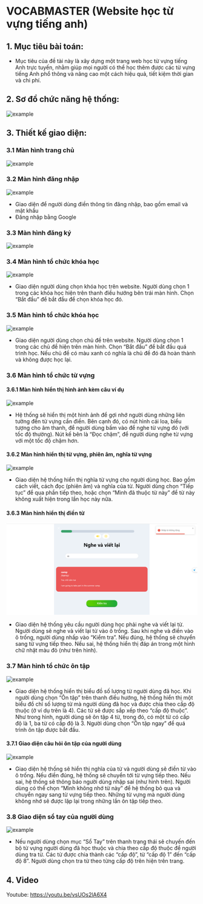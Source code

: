 # VOCABMASTER (Website học từ vựng tiếng anh)

## 1. Mục tiêu bài toán:

- Mục tiêu của đề tài này là xây dựng một trang web học từ vựng tiếng Anh trực tuyến, nhằm giúp mọi người có thể học thêm được các từ vựng tiếng Anh phổ thông và nâng cao một cách hiệu quả, tiết kiệm thời gian và chi phí.

## 2. Sơ đồ chức năng hệ thống:

![example](../web_vocab_master/imgReadme/SoDoHeThong.jpg)

## 3. Thiết kế giao diện:

### 3.1 Màn hình trang chủ

![example](../web_vocab_master/imgReadme/HomePage.png)

### 3.2 Màn hình đăng nhập

![example](../web_vocab_master/imgReadme/login.png)

- Giao diện để người dùng điền thông tin đăng nhập, bao gồm email và mật khẩu
- Đăng nhập bằng Google

### 3.3 Màn hình đăng ký

![example](../web_vocab_master/imgReadme/signup.png)

### 3.4 Màn hình tổ chức khóa học

![example](../web_vocab_master/imgReadme/KhoaHoc.png)

- Giao diện người dùng chọn khóa học trên website. Người dùng chọn 1 trong các khóa học hiện trên thanh điều hướng bên trái màn hình. Chọn “Bắt đầu” để bắt đầu để chọn khóa học đó.

### 3.5 Màn hình tổ chức khóa học

![example](../web_vocab_master/imgReadme/BaiHoc.png)

- Giao diện người dùng chọn chủ đề trên website. Người dùng chọn 1 trong các chủ đề hiện trên màn hình. Chọn “Bắt đầu” để bắt đầu quá trình học. Nếu chủ đề có màu xanh có nghĩa là chủ đề đó đã hoàn thành và không được học lại.

### 3.6 Màn hình tổ chức từ vựng

#### 3.6.1 Màn hình hiển thị hình ảnh kèm câu ví dụ

![example](../web_vocab_master/imgReadme/TuVung1.png)

- Hệ thống sẽ hiển thị một hình ảnh để gợi nhớ người dùng những liên tưởng đến từ vựng cần điền. Bên cạnh đó, có nút hình cái loa, biểu tượng cho âm thanh, để người dùng bấm vào để nghe từ vựng đó (với tốc độ thường). Nút kế bên là “Đọc chậm”, để người dùng nghe từ vựng với một tốc độ chậm hơn.

#### 3.6.2 Màn hình hiển thị từ vựng, phiên âm, nghĩa từ vựng

![example](../web_vocab_master/imgReadme/TuVung2.png)

- Giao diện hệ thống hiển thị nghĩa từ vựng cho người dùng học. Bao gồm cách viết, cách đọc (phiên âm) và nghĩa của từ. Người dùng chọn “Tiếp tục” để qua phần tiếp theo, hoặc chọn “Mình đã thuộc từ này” để từ này không xuất hiện trong lần học này nữa.

#### 3.6.3 Màn hình hiển thị điền từ

![example](./imgReadme/TuVung3.png)

- Giao diện hệ thống yêu cầu người dùng học phải nghe và viết lại từ. Người dùng sẽ nghe và viết lại từ vào ô trống. Sau khi nghe và điền vào ô trống, người dùng nhấp vào “Kiểm tra”. Nếu đúng, hệ thống sẽ chuyển sang từ vựng tiếp theo. Nếu sai, hệ thống hiển thị đáp án trong một hình chữ nhật màu đỏ (như trên hình).

### 3.7 Màn hình tổ chức ôn tập

![example](../web_vocab_master/imgReadme/OnTap.png)

- Giao diện hệ thống hiển thị biểu đồ số lượng từ người dùng đã học. Khi người dùng chọn “Ôn tập” trên thanh điều hướng, hệ thống hiển thị một biểu đồ chỉ số lượng từ mà người dùng đã học và được chia theo cấp độ thuộc (ở ví dụ trên là 4). Các từ sẽ được sắp xếp theo “cấp độ thuộc”. Như trong hình, người dùng sẽ ôn tập 4 từ, trong đó, có một từ có cấp độ là 1, ba từ có cấp độ là 3. Người dùng chọn “Ôn tập ngay” để quá trình ôn tập được bắt đầu.

#### 3.7.1 Giao diện câu hỏi ôn tập của người dùng

![example](../web_vocab_master/imgReadme/CauHoiOnTap.png)

- Giao diện hệ thống sẽ hiển thị nghĩa của từ và người dùng sẽ điền từ vào ô trống. Nếu điền đúng, hệ thống sẽ chuyển tới từ vựng tiếp theo. Nếu sai, hệ thống sẽ thông báo người dùng nhập sai (như hình trên). Người dùng có thể chọn “Mình không nhớ từ này” để hệ thống bỏ qua và chuyển ngay sang từ vựng tiếp theo. Những từ vựng mà người dùng không nhớ sẽ được lặp lại trong những lần ôn tập tiếp theo.

### 3.8 Giao diện sổ tay của người dùng

![example](../web_vocab_master/imgReadme/SoTay.png)

- Nếu người dùng chọn mục “Sổ Tay” trên thanh trạng thái sẽ chuyến đến bộ từ vựng người dùng đã học thuộc và chia theo cấp độ thuộc để người dùng tra từ. Các từ được chia thành các “cấp độ”, từ “cấp độ 1” đến “cấp độ 8”. Người dùng chọn tra từ theo từng cấp độ trên hiện trên trang.

## 4. Video

Youtube: https://youtu.be/vsUOs2lA6X4
